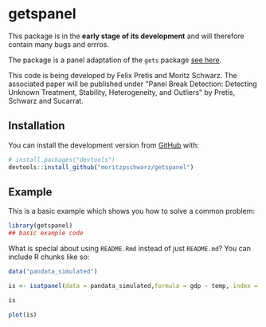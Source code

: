 
<!-- README.md is generated from README.Rmd. Please edit that file -->

# getspanel

<!-- badges: start -->

<!-- badges: end -->

This package is in the **early stage of its development** and will therefore contain many bugs and errros. 

The package is a panel adaptation of the `gets` package [see here](https://cran.r-project.org/web/packages/gets/index.html).

This code is being developed by Felix Pretis and Moritz Schwarz. The associated paper will be published under "Panel Break Detection: Detecting Unknown Treatment, Stability, Heterogeneity, and Outliers" by Pretis, Schwarz and Sucarrat. 

## Installation
<!--
You can install the released version of getspanel from
[CRAN](https://CRAN.R-project.org) with:

``` r
install.packages("getspanel")
```
 -->
You can install the development version from [GitHub](https://github.com/) with:

``` r
# install.packages("devtools")
devtools::install_github("moritzpschwarz/getspanel")
```

## Example

This is a basic example which shows you how to solve a common problem:

``` r
library(getspanel)
## basic example code
```

What is special about using `README.Rmd` instead of just `README.md`?
You can include R chunks like so:

``` r
data("pandata_simulated")

is <- isatpanel(data = pandata_simulated,formula = gdp ~ temp, index = c("country","year"),effect = "twoways",ar = 1,fesis = TRUE)

is

plot(is)

```

